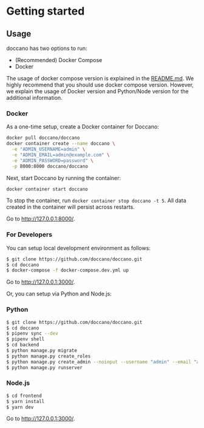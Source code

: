 # Getting started

## Usage

doccano has two options to run:

- (Recommended) Docker Compose
- Docker

The usage of docker compose version is explained in the [README.md](https://github.com/doccano/doccano/blob/master/README.md#usage). We highly recommend that you should use docker compose version. However, we explain the usage of Docker version and Python/Node version for the additional information.

### Docker

As a one-time setup, create a Docker container for Doccano:

```bash
docker pull doccano/doccano
docker container create --name doccano \
  -e "ADMIN_USERNAME=admin" \
  -e "ADMIN_EMAIL=admin@example.com" \
  -e "ADMIN_PASSWORD=password" \
  -p 8000:8000 doccano/doccano
```

Next, start Doccano by running the container:

```bash
docker container start doccano
```

To stop the container, run `docker container stop doccano -t 5`.
All data created in the container will persist across restarts.

Go to <http://127.0.0.1:8000/>.

### For Developers

You can setup local development environment as follows:

```bash
$ git clone https://github.com/doccano/doccano.git
$ cd doccano
$ docker-compose -f docker-compose.dev.yml up
```

Go to <http://127.0.0.1:3000/>.

Or, you can setup via Python and Node.js:

### Python

```bash
$ git clone https://github.com/doccano/doccano.git
$ cd doccano
$ pipenv sync --dev
$ pipenv shell
$ cd backend
$ python manage.py migrate
$ python manage.py create_roles
$ python manage.py create_admin --noinput --username "admin" --email "admin@example.com" --password "password"
$ python manage.py runserver
```

### Node.js

```bash
$ cd frontend
$ yarn install
$ yarn dev
```

Go to <http://127.0.0.1:3000/>.

